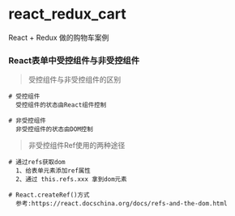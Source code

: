 # react_redux_cart
React + Redux 做的购物车案例

### React表单中受控组件与非受控组件

> 受控组件与非受控组件的区别

```
# 受控组件
  受控组件的状态由React组件控制
	
# 非受控组件
  非受控组件的状态由DOM控制
```

> 非受控组件Ref使用的两种途径

```
# 通过refs获取dom
  1、给表单元素添加ref属性
  2、通过 this.refs.xxx 拿到dom元素
  
# React.createRef()方式
  参考:https://react.docschina.org/docs/refs-and-the-dom.html
```

